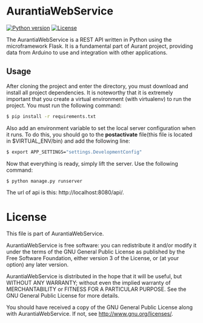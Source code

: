 # AurantiaWebService
[![Python version](https://img.shields.io/badge/python-v2.7-orange.svg)](https://www.python.org/downloads/)
[![License](https://img.shields.io/badge/license-GPL-blue.svg)](http://www.gnu.org/licenses/gpl-3.0.en.html)

The AurantiaWebService is a REST API written in Python using the microframework Flask. It is a fundamental part of Aurant project, providing data from Arduino to use and integration with other applications.

## Usage
After cloning the project and enter the directory, you must download and install all project dependencies. It is noteworthy that it is extremely important that you create a virtual environment (with virtualenv) to run the project. You must run the following command:
```sh
$ pip install -r requirements.txt
```
Also add an environment variable to set the local server configuration when it runs. To do this, you should go to the **postactivate** file(this file is located in $VIRTUAL_ENV/bin) and add the following line:
```sh
$ export APP_SETTINGS="settings.DevelopmentConfig"
```
Now that everything is ready, simply lift the server. Use the following command:
```sh
$ python manage.py runserver
```
The url of api is this: http://localhost:8080/api/.
# License

This file is part of AurantiaWebService.

AurantiaWebService is free software: you can redistribute it and/or modify
it under the terms of the GNU General Public License as published by
the Free Software Foundation, either version 3 of the License, or
(at your option) any later version.

AurantiaWebService is distributed in the hope that it will be useful,
but WITHOUT ANY WARRANTY; without even the implied warranty of
MERCHANTABILITY or FITNESS FOR A PARTICULAR PURPOSE.  See the
GNU General Public License for more details.

You should have received a copy of the GNU General Public License
along with AurantiaWebService.  If not, see <http://www.gnu.org/licenses/>.
